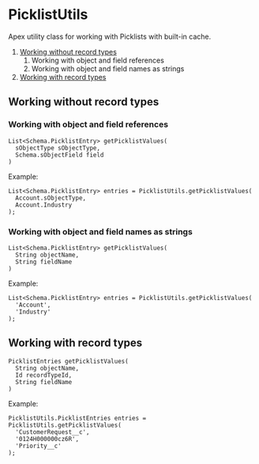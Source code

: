 # PicklistUtils

Apex utility class for working with Picklists with built-in cache.

1. [Working without record types](#working-without-record-types)
    1. Working with object and field references
    1. Working with object and field names as strings
1. [Working with record types](#working-with-record-types)

## Working without record types

### Working with object and field references

```
List<Schema.PicklistEntry> getPicklistValues(
  sObjectType sObjectType,
  Schema.sObjectField field
)
```

Example:

```
List<Schema.PicklistEntry> entries = PicklistUtils.getPicklistValues(
  Account.sObjectType,
  Account.Industry
);
```

### Working with object and field names as strings

```
List<Schema.PicklistEntry> getPicklistValues(
  String objectName,
  String fieldName
)
```

Example:

```
List<Schema.PicklistEntry> entries = PicklistUtils.getPicklistValues(
  'Account',
  'Industry'
);
```

## Working with record types

```
PicklistEntries getPicklistValues(
  String objectName,
  Id recordTypeId,
  String fieldName
)
```

Example:

```
PicklistUtils.PicklistEntries entries = PicklistUtils.getPicklistValues(
  'CustomerRequest__c',
  '0124H000000cz6R',
  'Priority__c'
);
```
